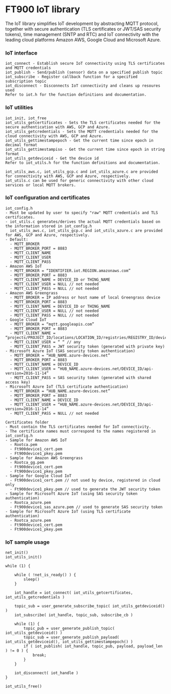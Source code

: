 # FT900 IoT library

The IoT library simplifies IoT development by abstracting MQTT protocol, together with secure authentication (TLS certificates or JWT/SAS security tokens), time management (SNTP and RTC) and IoT connectivity with the leading cloud platforms Amazon AWS, Google Cloud and Microsoft Azure.

### IoT interface

    iot_connect - Establish secure IoT connectivity using TLS certificates and MQTT credentials
    iot_publish - Send/publish (sensor) data on a specified publish topic
    iot_subscribe - Register callback function for a specified subscription topic
    iot_disconnect - Disconnects IoT connectivity and cleans up resoures used   
    Refer to iot.h for the function definitions and documentation.

### IoT utilities

    iot_init, iot_free
    iot_utils_getcertificates - Sets the TLS certificates needed for the secure authentication with AWS, GCP and Azure.
    iot_utils_getcredentials - Sets the MQTT credentials needed for the cloud connectivity with AWS, GCP and Azure.
    iot_utils_gettimestampepoch - Get the current time since epoch in decimal format
    iot_utils_gettimestampiso - Get the current time since epoch in string format
    iot_utils_getdeviceid - Get the device id
    Refer to iot_utils.h for the function definitions and documentation.
    
    iot_utils_aws.c, iot_utils_gcp.c and iot_utils_azure.c are provided for connectivity with AWS, GCP and Azure, respectively.
    iot_utils.c can be used for generic connectivity with other cloud services or local MQTT brokers.

### IoT configuration and certificates

    iot_config.h 
    - Must be updated by user to specify "raw" MQTT credentials and TLS certificates. 
    - iot_utils.c generates/derives the actual MQTT credentials based on the information stored in iot_config.h
      iot_utils_aws.c, iot_utils_gcp.c and iot_utils_azure.c are provided for AWS, GCP and Azure, respectively.
    - Default:
	  - MQTT_BROKER
	  - MQTT_BROKER_PORT = 8883
	  - MQTT_CLIENT_NAME
	  - MQTT_CLIENT_USER
	  - MQTT_CLIENT_PASS
    - Amazon AWS IoT
	  - MQTT_BROKER = “IDENTIFIER.iot.REGION.amazonaws.com”
	  - MQTT_BROKER_PORT = 8883
	  - MQTT_CLIENT_NAME = DEVICE_ID or THING_NAME
	  - MQTT_CLIENT_USER = NULL // not needed
	  - MQTT_CLIENT_PASS = NULL // not needed	
    - Amazon AWS Greengrass
	  - MQTT_BROKER = IP address or host name of local Greengrass device
	  - MQTT_BROKER_PORT = 8883
	  - MQTT_CLIENT_NAME = DEVICE_ID or THING_NAME
	  - MQTT_CLIENT_USER = NULL // not needed
	  - MQTT_CLIENT_PASS = NULL // not needed
    - Google Cloud IoT
	  - MQTT_BROKER = “mqtt.googleapis.com”
	  - MQTT_BROKER_PORT = 8883
	  - MQTT_CLIENT_NAME = “projects/PROJECT_ID/locations/LOCATION_ID/registries/REGISTRY_ID/devices/DEVICE_ID”
	  - MQTT_CLIENT_USER = “ “ // any
	  - MQTT_CLIENT_PASS = JWT security token (generated with private key)
    - Microsoft Azure IoT (SAS security token authentication)
	  - MQTT_BROKER = “HUB_NAME.azure-devices.net”
	  - MQTT_BROKER_PORT = 8883
	  - MQTT_CLIENT_NAME = DEVICE_ID
	  - MQTT_CLIENT_USER = “HUB_NAME.azure-devices.net/DEVICE_ID/api-version=2016-11-14”
	  - MQTT_CLIENT_PASS = SAS security token (generated with shared access key)
    - Microsoft Azure IoT (TLS certificate authentication)
	  - MQTT_BROKER = “HUB_NAME.azure-devices.net”
	  - MQTT_BROKER_PORT = 8883
	  - MQTT_CLIENT_NAME = DEVICE_ID
	  - MQTT_CLIENT_USER = “HUB_NAME.azure-devices.net/DEVICE_ID/api-version=2016-11-14”
	  - MQTT_CLIENT_PASS = NULL // not needed

    Certificates folder 
    - Must contain the TLS certificates needed for IoT connectivity. 
    - The certificate names must correspond to the names registered in iot_config.h
    - Sample for Amazon AWS IoT
	  - Rootca.pem
	  - Ft900device1_cert.pem
	  - Ft900device1_pkey.pem
    - Sample for Amazon AWS Greengrass
	  - Rootca_gg.pem
	  - Ft900device1_cert.pem
	  - Ft900device1_pkey.pem
    - Sample for Google Cloud IoT
	  - Ft900device1_cert.pem // not used by device, registered in cloud only
	  - Ft900device1_pkey.pem // used to generate the JWT security token
    - Sample for Microsoft Azure IoT (using SAS security token authentication)
	  - Rootca_azure.pem
	  - Ft900device1_sas_azure.pem // used to generate SAS security token
    - Sample for Microsoft Azure IoT (using TLS certificate authentication)
	  - Rootca_azure.pem
	  - Ft900device1_cert.pem
	  - Ft900device1_pkey.pem

### IoT sample usage

    net_init()
    iot_utils_init()
    
    while (1) {
    
        while ( !net_is_ready() ) {
            sleep()
        }
	
        iot_handle = iot_connect( iot_utils_getcertificates, iot_utils_getcredentials )
	
        topic_sub = user_generate_subscribe_topic( iot_utils_getdeviceid() )
        iot_subscribe( iot_handle, topic_sub, subscribe_cb )
	
        while (1) {
            topic_pub = user_generate_publish_topic( iot_utils_getdeviceid() )
            topic_sub = user_generate_publish_payload( iot_utils_getdeviceid(), iot_utils_gettimestampepoch() )
            if ( iot_publish( iot_handle, topic_pub, payload, payload_len ) != 0 ) {
                break;
            }
        }
	
        iot_disconnect( iot_handle )
    }
    
    iot_utils_free()
